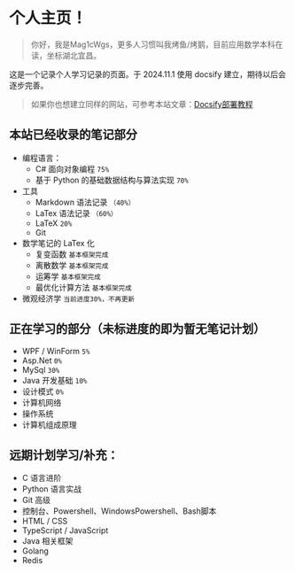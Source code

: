 # 个人主页！

> 你好，我是Mag1cWgs，更多人习惯叫我烤鱼/烤鹅，目前应用数学本科在读，坐标湖北宜昌。

这是一个记录个人学习记录的页面。于 2024.11.1 使用 docsify 建立，期待以后会逐步完善。

> 如果你也想建立同样的网站，可参考本站文章：[Docsify部署教程](/ProjectDocs/cs/Docsify/docsify-startinit.md)



## 本站已经收录的笔记部分
- 编程语言：
    - C# 面向对象编程 `75%`
    - 基于 Python 的基础数据结构与算法实现 `70%`
- 工具
    - Markdown 语法记录  ```（40%）```
    - LaTex 语法记录     ```（60%）```
    - LaTeX     `20%`
    - Git 
- 数学笔记的 LaTex 化
    - 复变函数  `基本框架完成`
    - 离散数学  `基本框架完成`
    - 运筹学    `基本框架完成`
    - 最优化计算方法 `基本框架完成`
- 微观经济学 `当前进度30%，不再更新`

## 正在学习的部分（未标进度的即为暂无笔记计划）
- WPF / WinForm `5%`
- Asp.Net       `0%`
- MySql         `30%`
- Java 开发基础 `10%`
- 设计模式      `0%`
- 计算机网络
- 操作系统
- 计算机组成原理

## 远期计划学习/补充：
- C 语言进阶
- Python 语言实战
- Git 高级
- 控制台、Powershell、WindowsPowershell、Bash脚本
- HTML / CSS
- TypeScript / JavaScript
- Java 相关框架
- Golang
- Redis
